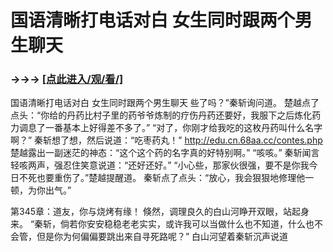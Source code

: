# 国语清晰打电话对白 女生同时跟两个男生聊天

### →→→ <a href="http://3t3e.com/index.html">[点此进入/观/看/]</a>

国语清晰打电话对白 女生同时跟两个男生聊天
些了吗？”秦斩询问道。
    楚越点了点头：“你给的丹药比村子里的药爷爷炼制的疗伤丹药还要好，我服下之后炼化药力调息了一番基本上好得差不多了。”
    “对了，你刚才给我吃的这枚丹药叫什么名字啊？”
    秦斩想了想，然后说道：“吃枣药丸！”
  http://edu.cn.68aa.cc/contes.php  楚越露出一副迷茫的神态：“这个这个药的名字真的好特别啊。”
    “咳咳。”
    秦斩闻言轻咳两声，强忍住笑意说道：“还好还好。”
    “小心些，那家伙很强，要不是你我今日不死也要重伤了。”楚越提醒道。
    秦斩点了点头：“放心，我会狠狠地修理他一顿，为你出气。”

第345章：道友，你与烧烤有缘！
    倏然，调理良久的白山河睁开双眼，站起身来。
    “秦斩，倘若你安安稳稳老老实实，或许我可以当做什么也不知道，什么也不会管，但是你为何偏偏要跳出来自寻死路呢？”
    白山河望着秦斩沉声说道
